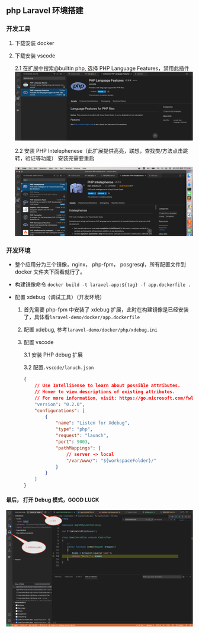 ## php Laravel 环境搭建

### 开发工具

1. 下载安装 docker

2. 下载安装 vscode

    2.1 在扩展中搜索@builtin php, 选择 PHP Language Features，禁用此插件
    ![builtin](./README_IMG/builtin.png)

    2.2 安装 PHP Intelephenese（此扩展提供高亮，联想，查找类/方法点击跳转，验证等功能） 安装完需要重启

    ![php-intell](./README_IMG/php-intell.png)

### 开发环境

[dockerfile参考]: https://learnku.com/articles/24862

-   整个应用分为三个镜像，nginx， php-fpm， posgresql，所有配置文件到 docker 文件夹下面看就行了。

-   构建镜像命令 `docker build -t laravel-app:${tag} -f app.dockerfile .`

-   配置 xdebug（调试工具）（开发环境）

    1. 首先需要 php-fpm 中安装了 xdebug 扩展，此时在构建镜像是已经安装了，具体看`laravel-demo/docker/app.dockerfile`

    2. 配置 xdebug, 参考`laravel-demo/docker/php/xdebug.ini`

    3. 配置 vscode

        3.1 安装 PHP debug 扩展

        3.2 配置`.vscode/lanuch.json`

        ```json
        {
            // Use IntelliSense to learn about possible attributes.
            // Hover to view descriptions of existing attributes.
            // For more information, visit: https://go.microsoft.com/fwlink/?linkid=830387
            "version": "0.2.0",
            "configurations": [
                {
                    "name": "Listen for Xdebug",
                    "type": "php",
                    "request": "launch",
                    "port": 9003,
                    "pathMappings": {
                        // server -> local
                        "/var/www/": "${workspaceFolder}/"
                    }
                }
            ]
        }
        ```

#### 最后， 打开 Debug 模式，GOOD LUCK

![php-debug](./README_IMG/debug.png)
